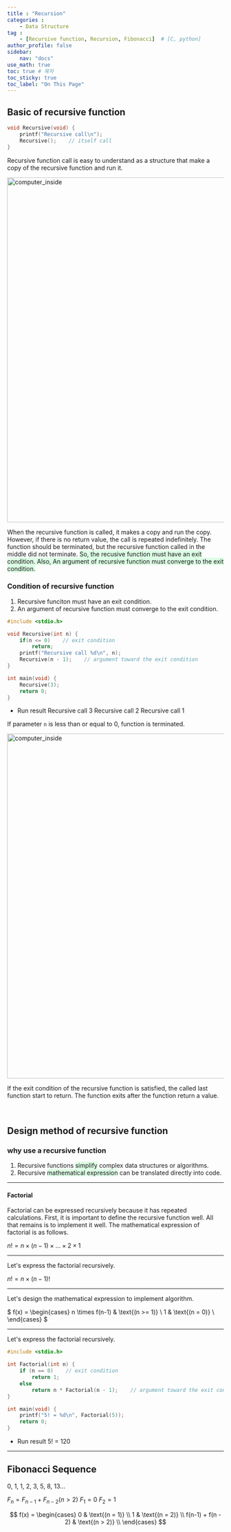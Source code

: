 ```yaml
---
title : "Recursion"
categories : 
    - Data Structure
tag :
    - [Recursive function, Recursion, Fibonacci]  # [C, python]
author_profile: false
sidebar:
    nav: "docs"
use_math: true
toc: true # 목차
toc_sticky: true
toc_label: "On This Page"
---
```


## Basic of recursive function

```c
void Recursive(void) {
    printf("Recursive call\n");
    Recursive();    // itself call 
}
```

Recursive function call is easy to understand as a structure that make a copy of the recursive function and run it.

<img width="800" alt="computer_inside" src="https://user-images.githubusercontent.com/92430498/142723977-4ec55614-a1c0-491f-8e80-66bc76adb9d8.png"> 

When the recursive function is called, it makes a copy and run the copy. However, if there is no return value, the call is repeated indefinitely. The function should be terminated, but the recursive function called in the middle did not terminate. <span style='background-color: #dcffe4'> So, the recusive function must have an exit condition. Also, An argument of recursive function must converge to the exit condition.</span>


### Condition of recursive function

1. Recursive funciton must have an exit condition.
2. An argument of recursive function must converge to the exit condition.

```c
#include <stdio.h>

void Recursive(int n) {
    if(n <= 0)    // exit condition
        return;
    printf("Recursive call %d\n", n);
    Recursive(n - 1);    // argument toward the exit condition
}

int main(void) {
    Recursive(3);
    return 0;
}
```

* Run result
Recursive call 3
Recursive call 2
Recursive call 1

If parameter `n` is less than or equal to 0, function is terminated.

<img width="800" alt="computer_inside" src="https://user-images.githubusercontent.com/92430498/142752327-6d83552d-790b-49bc-afb3-c779de33c336.png"> 

If the exit condition of the recursive function is satisfied, the called last function start to return. The function exits after the function return a value.

<br/>

## Design method of recursive function
### why use a recursive function
1. Recursive functions <span style='background-color: #dcffe4'>simplify</span> complex data structures or algorithms. 
2. Recursive <span style='background-color: #dcffe4'>mathematical expression</span> can be translated directly into code.

---

#### Factorial
Factorial can be expressed recursively because it has repeated calculations. 
First, it is important to define the recursive function well. All that remains is to implement it well.
The mathematical expression of factorial is as follows. 

$n! = n \times (n - 1) \times ...\times 2 \times 1$

---

Let's express the factorial recursively.

$n! = n \times (n - 1)!$

---

Let's design the mathematical expression to implement algorithm.

$
f(x) = \begin{cases} 
    n \times f(n-1) & \text{(n >= 1)} \\ 
    1 & \text{(n = 0)} \\
  \end{cases} 
$

---

Let's express the factorial recursively.

```c
#include <stdio.h>

int Factorial(int n) {
    if (n == 0)    // exit condition
        return 1;
    else
        return n * Factorial(n - 1);    // argument toward the exit condition
}

int main(void) {
    printf("5! = %d\n", Factorial(5));
    return 0;
}
```

* Run result
5! = 120

---

## Fibonacci Sequence
0, 1, 1, 2, 3, 5, 8, 13...

$F_n = F_{n-1} + F_{n-2}    (n > 2)$
$F_1 = 0$
$F_2 = 1$

$$
f(x) = \begin{cases}  
    0 & \text{(n = 1)} \\
    1 & \text{(n = 2)} \\
    f(n-1) + f(n - 2) & \text{(n > 2)} \\  
  \end{cases}  
$$
